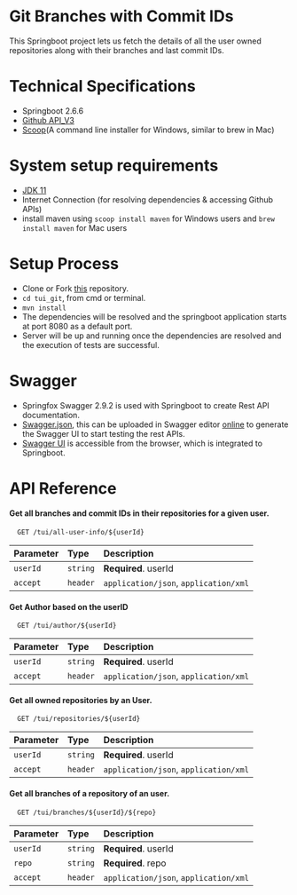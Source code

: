 
# Git Branches with Commit IDs

This Springboot project lets us fetch the details of all the user owned repositories along with their branches and last commit IDs.

# Technical Specifications

* Springboot 2.6.6
* [Github API_V3](https://developer.github.com/v3)
* [Scoop](https://scoop.sh/)(A command line installer for Windows, similar to brew in Mac)

# System setup requirements

* [JDK 11](https://jdk.java.net/11/)
* Internet Connection (for resolving dependencies & accessing Github APIs)
* install maven using `scoop install maven` for Windows users and `brew install maven` for Mac users

# Setup Process

* Clone or Fork [this](https://github.com/saisravankathi/tui_git) repository.
* `cd tui_git`, from cmd or terminal.
* `mvn install`
*  The dependencies will be resolved and the springboot application starts at port 8080 as a default port.
* Server will be up and running once the dependencies are resolved and the execution of tests are successful.


# Swagger

* Springfox Swagger 2.9.2 is used with Springboot to create Rest API documentation.
* [Swagger.json](http://localhost:8080/v2/api-docs), this can be uploaded in Swagger editor [online](https://editor.swagger.io/) to generate the Swagger UI to start testing the rest APIs.
* [Swagger UI](http://localhost:8080/swagger-ui.html) is accessible from the browser, which is integrated to Springboot.


# API Reference

#### Get all branches and commit IDs in their repositories for a given user.

```http
  GET /tui/all-user-info/${userId}
```

| Parameter | Type     | Description                |
| :-------- | :------- | :------------------------- |
| `userId` | `string` | **Required**. userId |
| `accept` | `header` |  `application/json`, `application/xml` |

#### Get Author based on the userID

```http
  GET /tui/author/${userId}
```

| Parameter | Type     | Description                |
| :-------- | :------- | :------------------------- |
| `userId` | `string` | **Required**. userId |
| `accept` | `header` |  `application/json`, `application/xml` |


#### Get all owned repositories by an User.

```http
  GET /tui/repositories/${userId}
```

| Parameter | Type     | Description                |
| :-------- | :------- | :------------------------- |
| `userId` | `string` | **Required**. userId |
| `accept` | `header` |  `application/json`, `application/xml` |


#### Get all branches of a repository of an user.

```http
  GET /tui/branches/${userId}/${repo}
```

| Parameter | Type     | Description                |
| :-------- | :------- | :------------------------- |
| `userId` | `string` | **Required**. userId |
| `repo` | `string` | **Required**. repo |
| `accept` | `header` |  `application/json`, `application/xml` |
